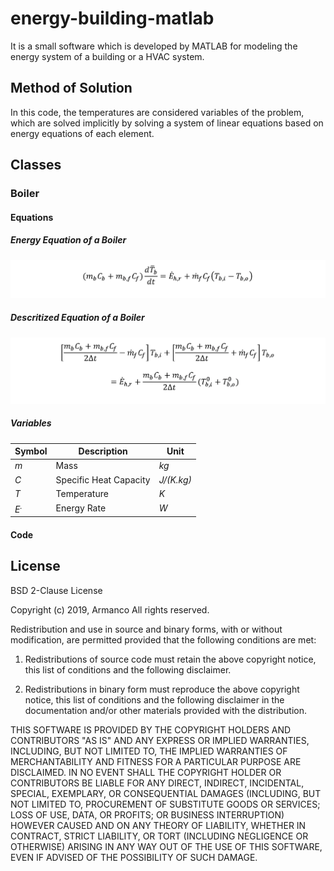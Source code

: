 # energy-building-matlab
It is a small software which is developed by MATLAB for modeling the energy system of a building or a HVAC system.

## Method of Solution
In this code, the temperatures are considered variables of the problem, which are solved implicitly by solving a system of linear equations based on energy equations of each element.

## Classes
### Boiler
#### Equations
##### Energy Equation of a Boiler
![Alt text](documents/boiler/eq1.png "Energy Equation of a Boiler")

##### Descritized Equation of a Boiler
![Alt text](documents/boiler/eq2.png "Descritized Equation of a Boiler")

##### Variables

| Symbol | Description | Unit |
| --- | --- | --- |
| *m* | Mass | *kg* |
| *C* | Specific Heat Capacity | *J/(K.kg)* |
| *T* | Temperature | *K* |
| *E<sup>.</sup>* | Energy Rate | *W* |

#### Code


## License
BSD 2-Clause License

Copyright (c) 2019, Armanco
All rights reserved.

Redistribution and use in source and binary forms, with or without
modification, are permitted provided that the following conditions are met:

1. Redistributions of source code must retain the above copyright notice, this
   list of conditions and the following disclaimer.

2. Redistributions in binary form must reproduce the above copyright notice,
   this list of conditions and the following disclaimer in the documentation
   and/or other materials provided with the distribution.

THIS SOFTWARE IS PROVIDED BY THE COPYRIGHT HOLDERS AND CONTRIBUTORS "AS IS"
AND ANY EXPRESS OR IMPLIED WARRANTIES, INCLUDING, BUT NOT LIMITED TO, THE
IMPLIED WARRANTIES OF MERCHANTABILITY AND FITNESS FOR A PARTICULAR PURPOSE ARE
DISCLAIMED. IN NO EVENT SHALL THE COPYRIGHT HOLDER OR CONTRIBUTORS BE LIABLE
FOR ANY DIRECT, INDIRECT, INCIDENTAL, SPECIAL, EXEMPLARY, OR CONSEQUENTIAL
DAMAGES (INCLUDING, BUT NOT LIMITED TO, PROCUREMENT OF SUBSTITUTE GOODS OR
SERVICES; LOSS OF USE, DATA, OR PROFITS; OR BUSINESS INTERRUPTION) HOWEVER
CAUSED AND ON ANY THEORY OF LIABILITY, WHETHER IN CONTRACT, STRICT LIABILITY,
OR TORT (INCLUDING NEGLIGENCE OR OTHERWISE) ARISING IN ANY WAY OUT OF THE USE
OF THIS SOFTWARE, EVEN IF ADVISED OF THE POSSIBILITY OF SUCH DAMAGE.

